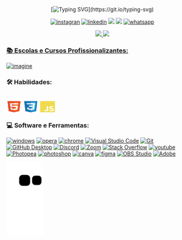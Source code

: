 <div align="center">
  
[![Typing SVG](https://readme-typing-svg.herokuapp.com/?color=A025D3&size=26&center=true&vCenter=true&width=390&height=50&duration=2000&pause=2000"&lines=Olá,+Sou+André+Rolim+Dias;Estudante+na+área+de;Full+Stack+Developer.)](https://git.io/typing-svg)
  
  

[![instagran](https://img.shields.io/badge/Instagram-E4405F.svg?logo=instagram&logoColor=white)](https://instagram.com/andrerolimdias?igshid=YmMyMTA2M2Y=)
[![linkedin](https://img.shields.io/badge/linkedin-0A66C2.svg?logo=linkedin&logoColor=white)](https://www.linkedin.com/in/andre-rolim-dias-69b68b24a/)
<a href = "mailto:andrerolimdias85@gmail.com"><img src="https://img.shields.io/badge/-Gmail-%23333.svg?logo=gmail&logoColor=white" target="_blank"></a>
<a href = "mailto:andrerolimdias_@hotmail.com"><img src="https://img.shields.io/badge/Microsoft_Outlook-0078D4.svg?logo=microsoft-outlook&logoColor=white" target="_blank"></a>
[![whatsapp](https://img.shields.io/badge/WhatsApp-25D366.svg?logo=whatsapp&logoColor=white)](https://wa.me/5511991856590?text=Ol%C3%A1%20sou%20Andre)


  <a href="https://github.com/AndreRolimDias">
  <img height="180em" src="https://github-readme-stats.vercel.app/api?username=AndreRolimDias&show_icons=true&theme=tokyonight&include_all_commits=true&count_private=true"/>
  <img height="180em" src="https://github-readme-stats.vercel.app/api/top-langs/?username=AndreRolimDias&layout=compact&langs_count=7&theme=tokyonight"/>
</div>
  
  ### 📚 Escolas e Cursos Profissionalizantes:
  
  <a href="#"><img alt="imagine" src="https://img.shields.io/badge/Imagine School-F15B2A.svg?logo=Pluralsight&logoColor=white"></a>
  
  ### 🛠️ Habilidades:
  
  
<div style="display: inline_block"><br/>
 <img align="center" alt="Andre-HTML" height="30" width="40" src="https://raw.githubusercontent.com/devicons/devicon/master/icons/html5/html5-original.svg">

<img align="center" alt="Andre-CSS" height="30" width="40" src="https://raw.githubusercontent.com/devicons/devicon/master/icons/css3/css3-original.svg">

<img align="center" alt="Rafa-Js" height="30" width="40" src="https://raw.githubusercontent.com/devicons/devicon/master/icons/javascript/javascript-plain.svg">
  
  ### 💻 Software e Ferramentas:
  
  
 <a href="#"><img alt="windows" src="https://img.shields.io/badge/Windows-0078D6.svg?logo=windows&logoColor=white"></a>
  <a href="#"><img alt="opera" src="https://img.shields.io/badge/Opera-FF1B2D.svg?logo=Opera&logoColor=white"></a>
  <a href="#"><img alt="chrome" src="https://img.shields.io/badge/Google_chrome-4285F4.svg?logo=Google-chrome&logoColor=white"></a>
 <a href="#"><img alt="Visual Studio Code" src="https://img.shields.io/badge/Visual%20Studio%20Code-0078d7.svg?logo=visual-studio-code&logoColor=white"></a>
 <a href="#"><img alt="Git" src="https://img.shields.io/badge/Git-F05033.svg?logo=git&logoColor=white"></a>
 <a href="#"><img alt="GitHub Desktop" src="https://img.shields.io/badge/GitHub%20-8034A9.svg?logo=github&logoColor=white"></a>
 <a href="#"><img alt="Discord" src="https://img.shields.io/badge/-Discord-5865F2.svg?logo=discord&logoColor=white"></a> 
 <a href="#"><img alt="Zoom" src="https://img.shields.io/badge/Zoom-2D8CFF.svg?logo=zoom&logoColor=white"></a>
 <a href="#"><img alt="Stack Overflow" src="https://img.shields.io/badge/-Stack%20Overflow-FE7A16?logo=stack-overflow&logoColor=white"></a>
 <a href="#"><img alt="youtube" src="https://img.shields.io/badge/YouTube-FF0000.svg?logo=youtube&logoColor=white"></a> 
 <a href="#"><img alt="Photopea" src="https://img.shields.io/badge/Photopea-18A497?logo=photopea&logoColor=white"></a>
 <a href="#"><img alt="photoshop" src="https://img.shields.io/badge/Adobe%20Photoshop-31A8FF.svg?logo=Adobe%20Photoshop&logoColor=black"></a>
 <a href="#"><img alt="canva" src="https://img.shields.io/badge/Canva-%2300C4CC.svg?logo=Canva&logoColor=white"></a>
 <a href="#"><img alt="figma" src="https://img.shields.io/badge/Figma-F24E1E.svg?logo=figma&logoCo"></a>
 <a href="#"><img alt="OBS Studio" src="https://img.shields.io/badge/-OBS-302E31?logo=obs-studio&logoColor=white"></a>
 <a href="#"><img alt="Adobe" src="https://img.shields.io/badge/Adobe-FF0000.svg?logo=adobe&logoColor=white"></a>
 </div>

![snake gif](https://github.com/AndreRolimDias/AndreRolimDias/blob/output/github-contribution-grid-snake.svg)
  
  

